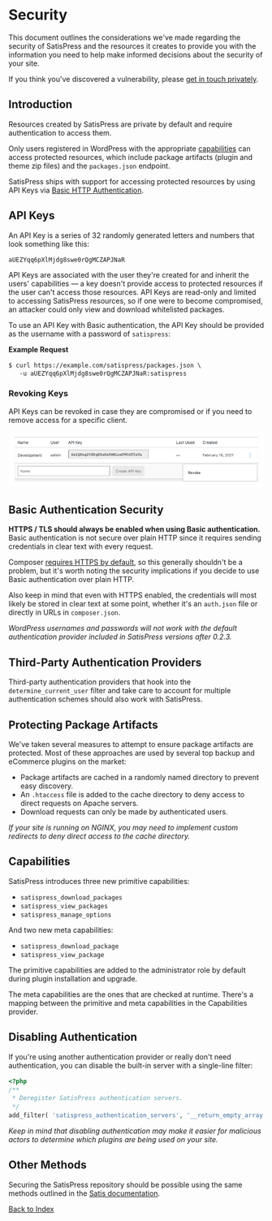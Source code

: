# Security

This document outlines the considerations we've made regarding the security of SatisPress and the resources it creates to provide you with the information you need to help make informed decisions about the security of your site.

If you think you've discovered a vulnerability, please [get in touch privately](https://www.cedaro.com/contact/).

## Introduction

Resources created by SatisPress are private by default and require authentication to access them.

Only users registered in WordPress with the appropriate [capabilities](#capabilities) can access protected resources, which include package artifacts (plugin and theme zip files) and the `packages.json` endpoint.

SatisPress ships with support for accessing protected resources by using API Keys via [Basic HTTP Authentication](https://tools.ietf.org/html/rfc2617).

## API Keys

An API Key is a series of 32 randomly generated letters and numbers that look something like this:

```
aUEZYqq6pXlMjdg8swe0rQgMCZAPJNaR
```

API Keys are associated with the user they're created for and inherit the users' capabilities &mdash; a key doesn't provide access to protected resources if the user can't access those resources. API Keys are read-only and limited to accessing SatisPress resources, so if one were to become compromised, an attacker could only view and download whitelisted packages.

To use an API Key with Basic authentication, the API Key should be provided as the username with a password of `satispress`:

__Example Request__

```shell
$ curl https://example.com/satispress/packages.json \
   -u aUEZYqq6pXlMjdg8swe0rQgMCZAPJNaR:satispress
```

### Revoking Keys

API Keys can be revoked in case they are compromised or if you need to remove access for a specific client.

![Screenshot demonstrating how to revoke an API Key](images/revoke-api-keys.png)

## Basic Authentication Security

__HTTPS / TLS should always be enabled when using Basic authentication.__ Basic authentication is not secure over plain HTTP since it requires sending credentials in clear text with every request.

Composer [requires HTTPS by default](https://getcomposer.org/doc/06-config.md#secure-http), so this generally shouldn't be a problem, but it's worth noting the security implications if you decide to use Basic authentication over plain HTTP.

Also keep in mind that even with HTTPS enabled, the credentials will most likely be stored in clear text at some point, whether it's an `auth.json` file or directly in URLs in `composer.json`.

_WordPress usernames and passwords will not work with the default authentication provider included in SatisPress versions after 0.2.3._

## Third-Party Authentication Providers

Third-party authentication providers that hook into the `determine_current_user` filter and take care to account for multiple authentication schemes should also work with SatisPress.

## Protecting Package Artifacts

We've taken several measures to attempt to ensure package artifacts are protected. Most of these approaches are used by several top backup and eCommerce plugins on the market:

* Package artifacts are cached in a randomly named directory to prevent easy discovery.
* An `.htaccess` file is added to the cache directory to deny access to direct requests on Apache servers.
* Download requests can only be made by authenticated users.

_If your site is running on NGINX, you may need to implement custom redirects to deny direct access to the cache directory._

## Capabilities

SatisPress introduces three new primitive capabilities:

- `satispress_download_packages`
- `satispress_view_packages`
- `satispress_manage_options`

And two new meta capabilities:

- `satispress_download_package`
- `satispress_view_package`

The primitive capabilities are added to the administrator role by default during plugin installation and upgrade.

The meta capabilities are the ones that are checked at runtime. There's a mapping between the primitive and meta capabilities in the Capabilities provider.

## Disabling Authentication

If you're using another authentication provider or really don't need authentication, you can disable the built-in server with a single-line filter:

```php
<?php
/**
 * Deregister SatisPress authentication servers.
 */
add_filter( 'satispress_authentication_servers', '__return_empty_array' );
```

_Keep in mind that disabling authentication may make it easier for malicious actors to determine which plugins are being used on your site._

## Other Methods

Securing the SatisPress repository should be possible using the same methods outlined in the [Satis documentation](https://getcomposer.org/doc/articles/handling-private-packages-with-satis.md#security).

[Back to Index](index.md)
 
